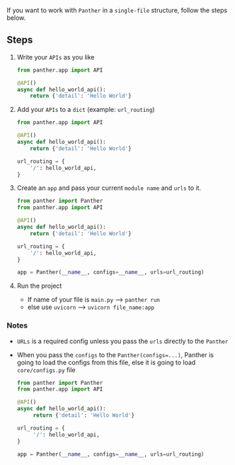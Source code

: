 If you want to work with `Panther` in a `single-file` structure, follow the steps below.

## Steps

1. Write your `APIs` as you like

    ```python
    from panther.app import API
    
    @API()
    async def hello_world_api():
        return {'detail': 'Hello World'}
    ```

2. Add your `APIs` to a `dict` (example: `url_routing`)

    ```python
    from panther.app import API
    
    @API()
    async def hello_world_api():
        return {'detail': 'Hello World'}
    
    url_routing = {
        '/': hello_world_api,
    }
    ```
3. Create an `app` and pass your current `module name` and `urls` to it.

    ```python
    from panther import Panther
    from panther.app import API
    
    @API()
    async def hello_world_api():
        return {'detail': 'Hello World'}
    
    url_routing = {
        '/': hello_world_api,
    }
    
    app = Panther(__name__, configs=__name__, urls=url_routing)
    ```
4. Run the project

    - If name of your file is `main.py` --> 
    ```panther run```
   - else use `uvicorn` -->
   ```uvicorn file_name:app```

### Notes
- `URLs` is a required config unless you pass the `urls` directly to the `Panther`  
- When you pass the `configs` to the `Panther(configs=...)`, Panther is going to load the configs from this file, 
else it is going to load `core/configs.py` file

   ```python
   from panther import Panther
   from panther.app import API
   
   @API()
   async def hello_world_api():
        return {'detail': 'Hello World'}
   
   url_routing = {
        '/': hello_world_api,
   }
   
   app = Panther(__name__, configs=__name__, urls=url_routing)
   ```